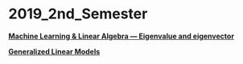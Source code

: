 # 2019_2nd_Semester

[**Machine Learning & Linear Algebra — Eigenvalue and eigenvector**](https://medium.com/@jonathan_hui/machine-learning-linear-algebra-eigenvalue-and-eigenvector-f8d0493564c9)

[**Generalized Linear Models**](https://towardsdatascience.com/generalized-linear-models-8738ae0fb97d  )
